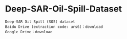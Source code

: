 # Deep-SAR-Oil-Spill-Dataset
```
Deep-SAR Oil Spill (SOS) dataset 
Baidu Drive (extraction code: urs6)：download
Google Drive：download
```

